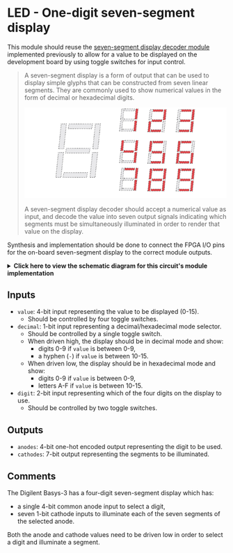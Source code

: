 # LED - One-digit seven-segment display 

This module should reuse the [seven-segment display decoder module](../3-seven-segment-decoder/) implemented previously to allow for a value to be displayed on the development board by using toggle switches for input control. 

<blockquote>

A seven-segment display is a form of output that can be used to display simple glyphs that can be constructed from seven linear segments. They are commonly used to show numerical values in the form of decimal or hexadecimal digits.

<p align="center">
    <img width="500px" src="../3-seven-segment-decoder/seven-segment-display.png"/>
</p>

A seven-segment display decoder should accept a numerical value as input, and decode the value into seven output signals indicating which segments must be simultaneously illuminated in order to render that value on the display.

</blockquote>

Synthesis and implementation should be done to connect the FPGA I/O pins for the on-board seven-segment display to the correct module outputs.

<details>
<summary>
    <b>Click here to view the schematic diagram for this circuit's module implementation</b>
</summary>
<p align="center">
    <br/>
    <img width="750px" src="schematic.png"/>
</p>
</details>

## Inputs

- `value`: 4-bit input representing the value to be displayed (0-15).
  - Should be controlled by four toggle switches.
- `decimal`: 1-bit input representing a decimal/hexadecimal mode selector.
  - Should be controlled by a single toggle switch.
  - When driven high, the display should be in decimal mode and show:
    - digits 0-9 if `value` is between 0-9, 
    - a hyphen (`-`) if `value` is between 10-15.
  - When driven low, the display should be in hexadecimal mode and show:
    - digits 0-9 if `value` is between 0-9,
    - letters A-F if `value` is between 10-15.
- `digit`: 2-bit input representing which of the four digits on the display to use.
  - Should be controlled by two toggle switches.

## Outputs

- `anodes`: 4-bit one-hot encoded output representing the digit to be used.
- `cathodes`: 7-bit output representing the segments to be illuminated.

## Comments

The Digilent Basys-3 has a four-digit seven-segment display which has:

- a single 4-bit common anode input to select a digit,
- seven 1-bit cathode inputs to illuminate each of the seven segments of the selected anode.

Both the anode and cathode values need to be driven low in order to select a digit and illuminate a segment.
